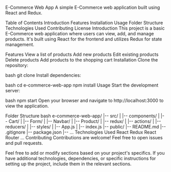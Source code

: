 E-Commerce Web App
A simple E-Commerce web application built using React and Redux.

Table of Contents
Introduction
Features
Installation
Usage
Folder Structure
Technologies Used
Contributing
License
Introduction
This project is a basic E-Commerce web application where users can view, add, and manage products. It's built using React for the frontend and utilizes Redux for state management.

Features
View a list of products
Add new products
Edit existing products
Delete products
Add products to the shopping cart
Installation
Clone the repository:

bash
git clone <repository-url>
Install dependencies:

bash
cd e-commerce-web-app
npm install
Usage
Start the development server:

bash
npm start
Open your browser and navigate to http://localhost:3000 to view the application.

Folder Structure
bash
e-commerce-web-app/
|-- src/
|   |-- components/
|       |-- Cart/
|       |-- Form/
|       |-- Navbar/
|       |-- Product/
|   |-- redux/
|       |-- actions/
|       |-- reducers/
|   |-- styles/
|   |-- App.js
|   |-- index.js
|-- public/
|-- README.md
|-- .gitignore
|-- package.json
|-- ...
Technologies Used
React
Redux
React Router
...
Contributing
Contributions are welcome! Feel free to open issues and pull requests.

Feel free to add or modify sections based on your project's specifics. If you have additional technologies, dependencies, or specific instructions for setting up the project, include them in the relevant sections.







